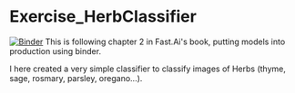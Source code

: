 # Exercise_HerbClassifier
[![Binder](https://mybinder.org/badge_logo.svg)](https://mybinder.org/v2/gh/SRSteinkamp/Exercise_HerbClassifier/main?urlpath=%2Fvoila%2Frender%2FHerbClassifier.ipynb)
This is following chapter 2 in Fast.Ai's book, putting models into production using binder. 

I here created a very simple classifier to classify images of Herbs (thyme, sage, rosmary, parsley, oregano...).
